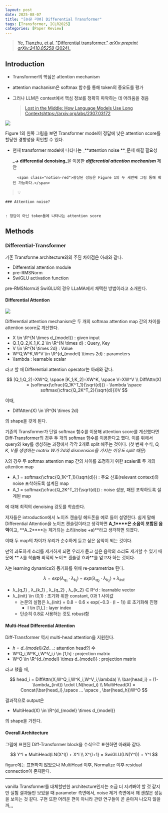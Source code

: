 ```yaml
---
layout: post
date: 2025-08-07
title: "[논문 리뷰] Differential Transformer"
tags: [Transformer, ICLR2025]
categories: [Paper Review]
---
```


> [Ye, Tianzhu, et al. "Differential transformer." ](https://arxiv.org/abs/2410.05258)[_arXiv preprint arXiv:2410.05258_](https://arxiv.org/abs/2410.05258)[ (2024).](https://arxiv.org/abs/2410.05258)



## Introduction

- Transformer의 핵심은 attention mechanism
- attention machanism은 softmax 함수를 통해 token의 중요도를 평가
- 그러나 LLM은 context에서 핵심 정보를 정확히 파악하는 데 어려움을 겪음

	> [Lost in the Middle: How Language Models Use Long Contextshttps://arxiv.org/abs/2307.03172](https://arxiv.org/abs/2307.03172)


![](https://prod-files-secure.s3.us-west-2.amazonaws.com/542b861c-36a8-4051-84e5-8804b6728dba/9083ea56-691a-4752-ae26-47f403431ac8/image.png?X-Amz-Algorithm=AWS4-HMAC-SHA256&X-Amz-Content-Sha256=UNSIGNED-PAYLOAD&X-Amz-Credential=ASIAZI2LB466XFG6LZJO%2F20250903%2Fus-west-2%2Fs3%2Faws4_request&X-Amz-Date=20250903T170110Z&X-Amz-Expires=3600&X-Amz-Security-Token=IQoJb3JpZ2luX2VjEOD%2F%2F%2F%2F%2F%2F%2F%2F%2F%2FwEaCXVzLXdlc3QtMiJGMEQCIEMLNGVcvLRZuaNzCFukhWv7QTMvP8v2SQ0HjmxFsd5EAiAwAAjX0E1%2FRE80oGaUU12JWiwqi7qdFDPe0i221xry2Cr%2FAwhIEAAaDDYzNzQyMzE4MzgwNSIMM3ExTcZDF1%2FUhmSEKtwD6QgHmUbx8YRk6fqJ3%2BAd5ZLtjDJNOjGe2pY6bC2wC7jMhd2drnNUQPBvFQufRZrP22%2BIRBIoddMyzcaEsotDm6xbSZhC53F9iUtBvIU1kwmOUIvJZYbRYWof8vx%2Bj%2FZwlShIrtN5i%2BaQrxqz0aHCA%2FJMVXLC2fh3Qw3ds3l%2BbAlZYznzKfN0zJ%2B4%2BZewRqyzQCL9XbrC5x74tf14mydjtqmUXPW39pSAbf98H9p12S3d8eai85h9RyMUfqEjKGSBnzYTADebIeup0x9F3zaLIyvXQloXtvUnQnUD330UZ3xKXTl%2BIYQnkyW1MXmBDNqnkRKfxCNSIA9Th3q9WbPC3tLfhXVYO7HtPBONpG7XlCGcWj7VT3RpKj%2FdBD6ajSNMgdOwQfy1EXH0gp5RR0FHBoPnlImQQyVnmid4tud1DlcTWQ%2F1ZIj6NqJhAQEzsFe3ASV0g6p9HCIpyi7u7ETcxnIC7Hw%2BWniAMeBQWh10NN2oO%2F2uz%2FJE%2BqJ3yToYRADXpfFHGn%2B%2FVZJU9XDaoAUyzqOeuJq%2FKK2y5mg7Mf9GpPIHZiq9xe8BTuRJ%2B2KxmyO6zbtbR%2F%2BWK3w6%2FLBNf2yGmzlQ%2FGpdotHdbKHqvOo7ZNGF6vwzY9STkDMXFkswpbrhxQY6pgF6MPe4wW%2Bcrtra%2Fz0L8ZMzhLEJBoCYk%2BthIqQ346EbMOmyQFGo6zzVNUAcYueDrFhJotJ4eXaDX%2BpRResEiN0wez6mP6iAyLc0nq8nJGTFQm3CecjDsM7Bo5BbjY15O3MmlUcHM12XqKt36pSj7cuLVJKpzlgwAtjdClJU%2FBztyTLdxcei4n0fhlrENQuVvkGmSYPY8%2B4ELjH7EuPXiDJvEBYNQokm&X-Amz-Signature=ae5618f071cbaa097bd348d9a778a72eb93e2da2fce7c00f2edc4c33d94871c6&X-Amz-SignedHeaders=host&x-amz-checksum-mode=ENABLED&x-id=GetObject)


Figure 1의 왼쪽 그림을 보면 Transformer model이 정답에 낮은 attention score를 할당한 경향성을 확인할 수 있다.

- 현재 transformer model에 나타나는 _**attention noise **_문제 해결 필요성

	_**→ differential denoising**_을 이용한 _**differential attention mechanism**_ 제안


		<span class="notion-red">향상된 성능은 Figure 1의 두 세번째 그림 통해 확인 가능하다.</span>


> 💡 


	### Attention noise?


	: 정답이 아닌 token들에 나타나는 attention score



## Methods



### Differential-Transformer


기존 Transforme architecture와의 주된 차이점은 아래와 같다.

- Differential attention module
- pre-RMSNorm
- SwiGLU activation function

pre-RMSNorm과 SwiGLU의 경우 LLaMA에서 채택한 방법이라고 소개한다.



#### Differential Attention


![](https://prod-files-secure.s3.us-west-2.amazonaws.com/542b861c-36a8-4051-84e5-8804b6728dba/116d70b2-1963-4810-9167-f4c7d8a06e8f/image.png?X-Amz-Algorithm=AWS4-HMAC-SHA256&X-Amz-Content-Sha256=UNSIGNED-PAYLOAD&X-Amz-Credential=ASIAZI2LB466XFG6LZJO%2F20250903%2Fus-west-2%2Fs3%2Faws4_request&X-Amz-Date=20250903T170110Z&X-Amz-Expires=3600&X-Amz-Security-Token=IQoJb3JpZ2luX2VjEOD%2F%2F%2F%2F%2F%2F%2F%2F%2F%2FwEaCXVzLXdlc3QtMiJGMEQCIEMLNGVcvLRZuaNzCFukhWv7QTMvP8v2SQ0HjmxFsd5EAiAwAAjX0E1%2FRE80oGaUU12JWiwqi7qdFDPe0i221xry2Cr%2FAwhIEAAaDDYzNzQyMzE4MzgwNSIMM3ExTcZDF1%2FUhmSEKtwD6QgHmUbx8YRk6fqJ3%2BAd5ZLtjDJNOjGe2pY6bC2wC7jMhd2drnNUQPBvFQufRZrP22%2BIRBIoddMyzcaEsotDm6xbSZhC53F9iUtBvIU1kwmOUIvJZYbRYWof8vx%2Bj%2FZwlShIrtN5i%2BaQrxqz0aHCA%2FJMVXLC2fh3Qw3ds3l%2BbAlZYznzKfN0zJ%2B4%2BZewRqyzQCL9XbrC5x74tf14mydjtqmUXPW39pSAbf98H9p12S3d8eai85h9RyMUfqEjKGSBnzYTADebIeup0x9F3zaLIyvXQloXtvUnQnUD330UZ3xKXTl%2BIYQnkyW1MXmBDNqnkRKfxCNSIA9Th3q9WbPC3tLfhXVYO7HtPBONpG7XlCGcWj7VT3RpKj%2FdBD6ajSNMgdOwQfy1EXH0gp5RR0FHBoPnlImQQyVnmid4tud1DlcTWQ%2F1ZIj6NqJhAQEzsFe3ASV0g6p9HCIpyi7u7ETcxnIC7Hw%2BWniAMeBQWh10NN2oO%2F2uz%2FJE%2BqJ3yToYRADXpfFHGn%2B%2FVZJU9XDaoAUyzqOeuJq%2FKK2y5mg7Mf9GpPIHZiq9xe8BTuRJ%2B2KxmyO6zbtbR%2F%2BWK3w6%2FLBNf2yGmzlQ%2FGpdotHdbKHqvOo7ZNGF6vwzY9STkDMXFkswpbrhxQY6pgF6MPe4wW%2Bcrtra%2Fz0L8ZMzhLEJBoCYk%2BthIqQ346EbMOmyQFGo6zzVNUAcYueDrFhJotJ4eXaDX%2BpRResEiN0wez6mP6iAyLc0nq8nJGTFQm3CecjDsM7Bo5BbjY15O3MmlUcHM12XqKt36pSj7cuLVJKpzlgwAtjdClJU%2FBztyTLdxcei4n0fhlrENQuVvkGmSYPY8%2B4ELjH7EuPXiDJvEBYNQokm&X-Amz-Signature=332b5af8ae80308cc3f443b3e79b5faa1c1ef408e234ee96477911bf03e17915&X-Amz-SignedHeaders=host&x-amz-checksum-mode=ENABLED&x-id=GetObject)


Differential attention mechanism은 두 개의 softmax attention map 간의 차이를 attention score로 계산한다.

- X \in \R^{N \times d\_{model}} : given input
- Q\_1,Q\_2,K\_1,K\_2 \in \R^{N \times d} : Query, Key
- V \in \R^{N \times 2d} : Value
- W^Q,W^K,W^V \in \R^{d\_{model} \times 2d} : parameters
- \lambda : learnable scalar

라고 할 때 Differential attention operator는 아래와 같다.


$$
[Q_1;Q_2]=XW^Q, \space [K_1;K_2]=XW^K, \space V=XW^V \\
DiffAttn(X) = (softmax(\cfrac{Q_1K^T_1}{\sqrt{d}}) - \lambda \space softmax(\cfrac{Q_2K^T_2}{\sqrt{d}}))V
$$


이때,

- DiffAtten(X) \in \R^{N \times 2d}

의 shape을 갖게 된다.


기존의 Transformer가 단일 softmax 함수를 이용해 attention score를 계산했다면 Diff-Transformer의 경우 두 개의 softmax 함수를 이용한다고 했다. 이를 위해서 query와 key를 생성하는 과정에서 각각 2개로 split 해주는 것이다. <span class="notion-red">(첫 번째 수식, </span><span class="notion-red">_Q, K, V를 생성하는 matrix W가 2d의 dismension을 가지는 이유도 split 때문_</span><span class="notion-red">)</span>


 λ의 경우 두 softmax attention map 간의 차이를 조정하기 위한 scaler로 두 개의 attention map

- A\_1 = softmax(\cfrac{Q\_1K^T\_1}{\sqrt{d}}) : 주요 신호(relevant context)와 noise 포착하도록 설계된 map
- A\_1 = softmax(\cfrac{Q\_2K^T\_2}{\sqrt{d}}) : noise 성분, 패턴 포착하도록 설계된 map 

에 대해 최적의 denoising 강도를 학습한다.


저자들은 introduction에서 노이즈 캔슬링 헤드폰을 예로 들어 설명한다. 쉽게 말해 Differential Attention을 노이즈 캔슬링이라고 생각하면 **A\_1****은 소음이 포함된 음악**이고, **A\_2****는 제거되는 소리(noise +a)**라고 생각하면 되겠다. 


이때 두 map의 차이가 우리가 순수하게 듣고 싶은 음악이 되는 것이다. 


만약 과도하게 소리를 제거하게 되면 우리가 듣고 싶은 음악의 소리도 제거할 수 있기 때문에 ** λ를 학습해 최적의 노이즈 캔슬링 효과**를 얻고자 하는 것이다.


λ는 learning dynamics와 동기화를 위해 re-parametrize 된다.


$$
\lambda = exp(\lambda_{q_1} \cdot \lambda_{k_1}) - exp(\lambda_{q_2} \cdot \lambda_{k_2}) + \lambda_{init}
$$

- λ\_{q\_1} , λ\_{k\_1} , λ\_{q\_2} , λ\_{k\_2} ∈ R^d : learnable vector
- λ\_{init} \in (0,1) : 초기화 위한 constant, 0과 1 사이값
	- 논문의 실험은 λ\_{init} = 0.8 − 0.6 × exp(−0.3 · (l − 1)) 로 초기화해 진행
		- l \in [1,L] : layer index
	- 단순히 0.8로 사용하는 것도 robust함


#### **Multi-Head Differential Attention**


Diff-Transformer 역시 multi-head attention을 지원한다.

- _h = d\_{model}/2d__ _: attention head의 수
- W^Q\_i,W^K\_i,W^V\_i,i \in [1,h] : projection matrix
- W^O \in \R^{d\_{model} \times d\_{model}} : projection matrix

라고 했을 때,


$$
head_i = DiffAttn(X;W^Q_i,W^K_i,W^V_i,\lambda) \\
\bar{head_i} = (1-\lambda_{init}) \cdot LN(head_i) \\
MultiHead(X) = Concat(\bar{head_i},\space ... \space , \bar{head_h})W^O
$$


결과적으로 output은

- MultiHead(X) \in \R^{d\_{model} \times d\_{model}}

의 shape을 가진다.



#### Overall Architecture


그림에 표현된 Diff-Transformer block을 수식으로 표현하면 아래와 같다.


$$
Y^l = MultiHead(LN(X^l)) + X^l \\
X^{l+1} = SwiGLU(LN(Y^l)) + Y^l
$$


figure에는 표현하지 않았으나 MultiHead 이후, Normalize 이후 residual connection이 존재한다.


---


vanilla Transformer를 대체할만한 architecture인지는 조금 더 지켜봐야 할 것 같지만 실험 결과들만 보았을 때 parameter 측면에서, noise 제거 측면에서 꽤 괜찮은 성능을 보이는 것 같다. 구현 또한 어려운 편이 아니라 관련 연구들이 곧 쏟아져 나오지 않을까,,,

